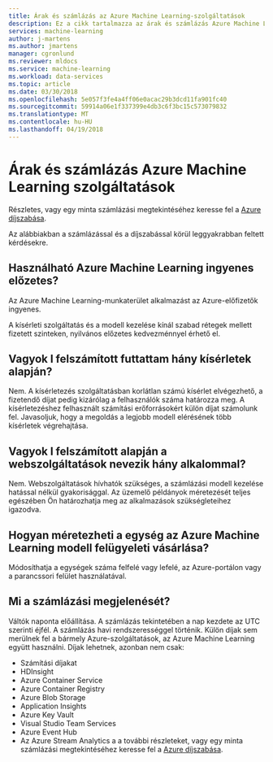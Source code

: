 ```yaml
---
title: Árak és számlázás az Azure Machine Learning-szolgáltatások
description: Ez a cikk tartalmazza az árak és számlázás Azure Machine Learning előzetes verziójú funkciók a gyakori kérdésekre.
services: machine-learning
author: j-martens
ms.author: jmartens
manager: cgronlund
ms.reviewer: mldocs
ms.service: machine-learning
ms.workload: data-services
ms.topic: article
ms.date: 03/30/2018
ms.openlocfilehash: 5e057f3fe4a4ff06e0acac29b3dcd11fa901fc40
ms.sourcegitcommit: 59914a06e1f337399e4db3c6f3bc15c573079832
ms.translationtype: MT
ms.contentlocale: hu-HU
ms.lasthandoff: 04/19/2018
---
```

# <a name="pricing-and-billing-for-azure-machine-learning-services"></a>Árak és számlázás Azure Machine Learning szolgáltatások

Részletes, vagy egy minta számlázási megtekintéséhez keresse fel a [Azure díjszabása](https://azure.microsoft.com/pricing/details/machine-learning-services/).  

Az alábbiakban a számlázással és a díjszabással körül leggyakrabban feltett kérdésekre.

## <a name="can-i-use-azure-machine-learning-for-free-during-preview"></a>Használható Azure Machine Learning ingyenes előzetes?    

Az Azure Machine Learning-munkaterület alkalmazást az Azure-előfizetők ingyenes.

A kísérleti szolgáltatás és a modell kezelése kínál szabad rétegek mellett fizetett szinteken, nyilvános előzetes kedvezménnyel érhető el.

## <a name="am-i-charged-based-on-how-many-experiments-i-run"></a>Vagyok I felszámított futtattam hány kísérletek alapján?

Nem. A kísérletezés szolgáltatásban korlátlan számú kísérlet elvégezhető, a fizetendő díjat pedig kizárólag a felhasználók száma határozza meg. A kísérletezéshez felhasznált számítási erőforrásokért külön díjat számolunk fel.  Javasoljuk, hogy a megoldás a legjobb modell elérésének több kísérletek végrehajtása. 

## <a name="am-i-charged-based-on-how-many-times-my-web-services-is-called"></a>Vagyok I felszámított alapján a webszolgáltatások nevezik hány alkalommal?

Nem. Webszolgáltatások hívhatók szükséges, a számlázási modell kezelése hatással nélkül gyakorisággal. Az üzemelő példányok méretezését teljes egészében Ön határozhatja meg az alkalmazások szükségleteihez igazodva.

## <a name="how-can-i-scale-the-units-i-purchase-in-the-azure-machine-learning-model-management"></a>Hogyan méretezheti a egység az Azure Machine Learning modell felügyeleti vásárlása?

Módosíthatja a egységek száma felfelé vagy lefelé, az Azure-portálon vagy a parancssori felület használatával. 

## <a name="what-does-a-bill-look-like"></a>Mi a számlázási megjelenését?

Váltók naponta előállítása. A számlázás tekintetében a nap kezdete az UTC szerinti éjfél. A számlázás havi rendszerességgel történik. Külön díjak sem merülnek fel a bármely Azure-szolgáltatások, az Azure Machine Learning együtt használni. Díjak lehetnek, azonban nem csak: 
- Számítási díjakat
- HDInsight
- Azure Container Service
- Azure Container Registry 
- Azure Blob Storage
- Application Insights
- Azure Key Vault
- Visual Studio Team Services
- Azure Event Hub
- Az Azure Stream Analytics a a további részleteket, vagy egy minta számlázási megtekintéséhez keresse fel a [Azure díjszabása](https://azure.microsoft.com/pricing/details/machine-learning-services/). 
